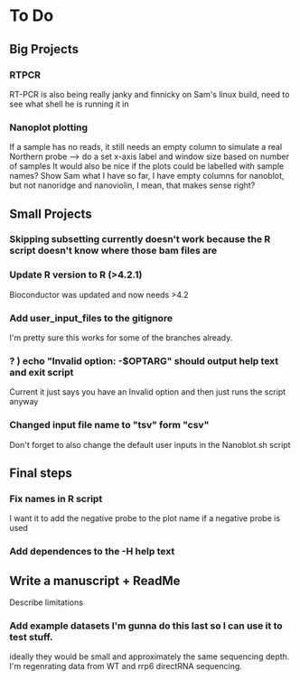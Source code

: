 # To Do

## Big Projects
### RTPCR
RT-PCR is also being really janky and finnicky on Sam's linux build, need to see what shell he is running it in

### Nanoplot plotting
If a sample has no reads, it still needs an empty column to simulate a real Northern probe --> do a set x-axis label and window size based on number of samples 
It would also be nice if the plots could be labelled with sample names? 
Show Sam what I have so far, I have empty columns for nanoblot, but not nanoridge and nanoviolin, I mean, that makes sense right? 

## Small Projects 
### Skipping subsetting currently doesn't work because the R script doesn't know where those bam files are 

### Update R version to R (>4.2.1)
Bioconductor was updated and now needs >4.2

### Add user_input_files to the gitignore
I'm pretty sure this works for some of the branches already.

### \? ) echo "Invalid option: -$OPTARG" should output help text and exit script
Current it just says you have an Invalid option and then just runs the script anyway

### Changed input file name to "tsv" form "csv"
Don't forget to also change the default user inputs in the Nanoblot.sh script

## Final steps
### Fix names in R script
I want it to add the negative probe to the plot name if a negative probe is used

### Add dependences to the -H help text

## Write a manuscript + ReadMe
Describe limitations

### Add example datasets I'm gunna do this last so I can use it to test stuff.
ideally they would be small and approximately the same sequencing depth.
I'm regenrating data from WT and rrp6 directRNA sequencing. 
